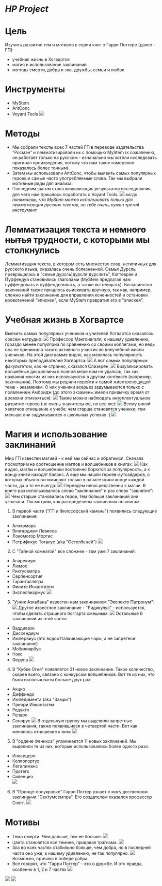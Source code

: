 # *HP Project*

# Цель
Изучить развитие тем и мотивов в серии книг о Гарри Поттере (далее - ГП):
* учебная жизнь в Хогвартсе
* магия и использование заклинаний
* мотивы смерти, добра и зла, дружбы, семьи и любви

# Инструменты
* MyStem
* AntConc
* Voyant Tools
![](instrument_meme.jpg)

# Методы
* Мы собрали тексты всех 7 частей ГП в переводе издательства "Росмэн" и лемматизировали их с помощью MyStem (к сожалению, он работает только на русском - изначально мы хотели исследовать оригинал произведения, потому что нам такое измерение показалось более точным). 
* Затем мы использовали AntConc, чтобы выявить самых популярных героев и самые часто употребляемые слова. Так мы выбрали мотивные ряды для анализа.
* Последним шагом стала визуализация результатов исследования, для чего нам пришлось поработать с Voyant Tools.
![](meme2.jpg)
*когда понимаешь, что MyStem можно использовать только для лемматизации русских текстов, но тебе очень нужен третий инструмент*

# Лемматизация текста и ~~немного нытья~~ трудности, с которыми мы столкнулись
Лемматизация текста, в котором есть множество слов, нетипичных для русского языка, оказалась очень болезненной. Семья Дурсль превращалась в "семья дурсль|дурсля|дурслить", Когтевран и Пуффендуй становились глаголами (MyStem предлагал нам пуффендовать и пуффендовывать, а также когтевирать). Большинство заклинаний также пришлось выискивать вручную, так как, например, сложно найти заклинание для вправления конечностей и остановки кровотечений "эпискеи", если MyStem превратил его в "эпискея".

# Учебная жизнь в Хогвартсе
Выявить самых популярных учеников и учителей Хогвартса оказалось совсем нетрудно:
![](characters.jpg)
Профессор Макгонагалл, к нашему удивлению, гораздо менее популярна по сравнению со своими коллегами, но ведь она не принимала такого активного участия во внеучебной жизни учеников. На этой диаграмме видно, как менялась популярность некоторых преподавателей Хогвартса:
![](professors.jpg)
А вот самым популярным факультетом, как ни странно, оказался Слизерен:
![](faculties.jpg)
Визуализировать волшебные дисциплины в полной мере нам не удалось, так как названия многих из них используются в другом контексте (например, заклинания). Поэтому мы решили перейти к самой животрепещущей теме - экзаменам. О них ученики всерьез задумываются только с появлением Амбридж (до этого экзамены имели привычку время от времени отменяться):
![](2019-06-04_13-11-40.png)
Также можно наблюдать интеллектуальное развитие героев (не очень значительное, но все же):
![](2019-06-04_13-09-54.png)
Всему виной халатное отношение к учебе: чем старше становятся ученики, тем меньше они задумываются о школьных успехах :(
![](stuDYING.jpg)

# Магия и использование заклинаний
Мир ГП известен магией - к ней мы сейчас и обратимся. Сначала посмотрим на соотношение маглов и волшебников в книгах:
![](vs.jpg)
Как видно, маглы и волшебники постоянно борются за популярность, а к концу книги находят баланс.
А еще мы нашли героев-аутсайдеров, о которых обычно вспоминают только в начале и/или конце каждой части, да и то не всегда:
![](2019-06-04_13-04-48.png)
Перейдем непосредственно к магии.
В книге раз использовалось слово "заклинание" и раз слово "заклятие":
![](spells.jpg)
Чем старше становились герои, тем больше заклинаний они узнавали.
Посмотрим, как распределены заклинания по книгам.
1. В первой части ("ГП и Философский камень") появились следующие заклинания:
* Алохомора
* Вингардиум Левиоса
* Локомотор Мортис 
* Петрификус Тоталус (aka "Остолбеней")
![](spells1.jpg)
2. С "Тайной комнатой" все сложнее - там уже 7 заклинаний:
* Апарекиум
* Люмос
* Риктусемпра
* Серпенсортия
* Таранталлегра
* Фините Инкантатем
* Экспеллиармус
![](spells2.jpg)
3. "Узник Азкабана" известен нам заклинанием "Экспекто Патронум":
![](patronus.jpg)
Другое известное заклинание - "Ридикулус" - используется, чтобы сделать страшного боггарта смешным:
![](ridiculus.jpg)
Остальные 6 заклинаний из этой части:
* Ваддивази 
* Диссендиум  
* Импервиус (это водоотталкивающие чары, а не запретное заклинание)
* Мобилиарбус  
* Нокс  
* Ферула 
![](spells3.jpg)
4. В "Кубке Огня" появляется 21 новое заклинание. Такое количество, скорее всего, связано с конкурсом волшебников. Вот те из них, что были использованы больше двух раз:
* Акцио 
* Диффиндо
* Импедимента (aka "Замри")   
* Приори Инкантатем 
* Редукто
* Репаро
* Сонорус 
![](spells4.jpg)
В отдельную группу мы выделили запретные заклинания, также появившиеся в четвертой части. Вот как менялось отношение к ним:
![](forbid_sp.jpg)
5. В "ордене Феникса" упоминается 11 новых заклинаний. Мы выделили те из них, которые использовались более одного раза:
* Инкарцеро
* Коллопортус 
* Легилименс  
* Протего
* Силенцио   
![](spells5.jpg)
6. В "Принце-полукровке" Гарри Поттер узнает о могущественном заклинании "Сектумсемпра". Его создателем оказался профессор Снегг.
![](snape_sp.jpg)

# Мотивы
* Тема смерти. Чем дальше, тем ее больше:
![](2019-06-04_13-03-24.png)
* Цвета становятся все темнее, придавая трагизма.
![](2019-06-04_13-22-14.png)
* Зла во всех частях стабильно больше, чем  добра, но в последней части оно уже, к нашему удивлению, не так популярно. 
![](2019-06-04_13-05-42.png)
Возможно, причина в победе добра.
* Все говорят, что "Гарри Поттер" - это о дружбе. И это правда, особенно в 1, 2 и 7 частях
![](2019-06-04_13-08-08.png)

![](last_meme.jpg) ![](last_meme_.jpg) 

